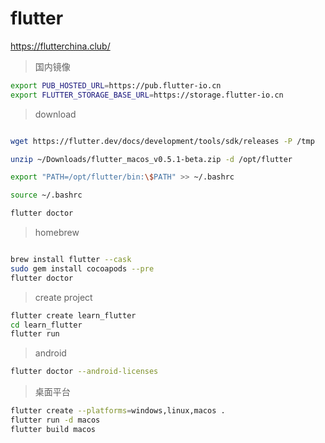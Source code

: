 # flutter

https://flutterchina.club/

> 国内镜像

``` bash
export PUB_HOSTED_URL=https://pub.flutter-io.cn
export FLUTTER_STORAGE_BASE_URL=https://storage.flutter-io.cn
```


> download
``` bash

wget https://flutter.dev/docs/development/tools/sdk/releases -P /tmp

unzip ~/Downloads/flutter_macos_v0.5.1-beta.zip -d /opt/flutter

export "PATH=/opt/flutter/bin:\$PATH" >> ~/.bashrc

source ~/.bashrc

flutter doctor
```
> homebrew

``` bash

brew install flutter --cask
sudo gem install cocoapods --pre
flutter doctor
```
> create project
``` bash
flutter create learn_flutter
cd learn_flutter
flutter run
```

> android
``` bash
flutter doctor --android-licenses
```
> 桌面平台

``` bash
flutter create --platforms=windows,linux,macos .
flutter run -d macos
flutter build macos
```
